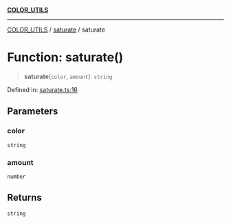 [**COLOR_UTILS**](../../README.md)

***

[COLOR_UTILS](../../README.md) / [saturate](../README.md) / saturate

# Function: saturate()

> **saturate**(`color`, `amount`): `string`

Defined in: [saturate.ts:16](https://github.com/dailker/everyutil/blob/0ec5ce08552e5059ec58e2975404aeb74a6202b1/src/color/saturate.ts#L16)

## Parameters

### color

`string`

### amount

`number`

## Returns

`string`
